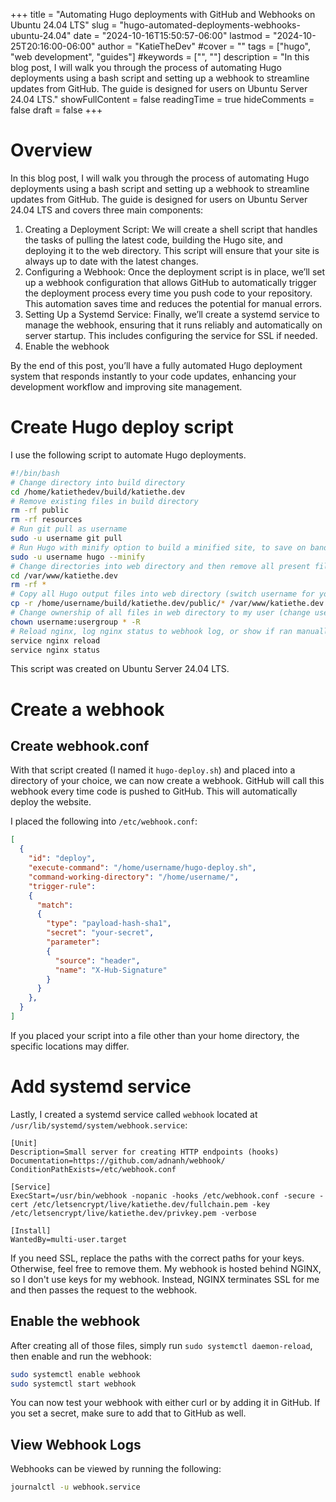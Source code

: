 +++
title = "Automating Hugo deployments with GitHub and Webhooks on Ubuntu 24.04 LTS"
slug = "hugo-automated-deployments-webhooks-ubuntu-24.04"
date = "2024-10-16T15:50:57-06:00"
lastmod = "2024-10-25T20:16:00-06:00"
author = "KatieTheDev"
#cover = ""
tags = ["hugo", "web development", "guides"]
#keywords = ["", ""]
description = "In this blog post, I will walk you through the process of automating Hugo deployments using a bash script and setting up a webhook to streamline updates from GitHub. The guide is designed for users on Ubuntu Server 24.04 LTS."
showFullContent = false
readingTime = true
hideComments = false
draft = false
+++
# Overview
In this blog post, I will walk you through the process of automating Hugo deployments using a bash script and setting up a webhook to streamline updates from GitHub. The guide is designed for users on Ubuntu Server 24.04 LTS and covers three main components:

1.	Creating a Deployment Script: We will create a shell script that handles the tasks of pulling the latest code, building the Hugo site, and deploying it to the web directory. This script will ensure that your site is always up to date with the latest changes.
2.	Configuring a Webhook: Once the deployment script is in place, we’ll set up a webhook configuration that allows GitHub to automatically trigger the deployment process every time you push code to your repository. This automation saves time and reduces the potential for manual errors.
3.	Setting Up a Systemd Service: Finally, we’ll create a systemd service to manage the webhook, ensuring that it runs reliably and automatically on server startup. This includes configuring the service for SSL if needed.
4.	Enable the webhook

By the end of this post, you’ll have a fully automated Hugo deployment system that responds instantly to your code updates, enhancing your development workflow and improving site management.
# Create Hugo deploy script
I use the following script to automate Hugo deployments. 
```bash
#!/bin/bash
# Change directory into build directory
cd /home/katiethedev/build/katiethe.dev
# Remove existing files in build directory
rm -rf public
rm -rf resources
# Run git pull as username 
sudo -u username git pull
# Run Hugo with minify option to build a minified site, to save on bandwidth and storage. For development purposes you can remove --minify.
sudo -u username hugo --minify
# Change directories into web directory and then remove all present files
cd /var/www/katiethe.dev
rm -rf *
# Copy all Hugo output files into web directory (switch username for your username)
cp -r /home/username/build/katiethe.dev/public/* /var/www/katiethe.dev
# Change ownership of all files in web directory to my user (change username to your username, change usergroup to your usergroup [usually the same as username])
chown username:usergroup * -R
# Reload nginx, log nginx status to webhook log, or show if ran manually
service nginx reload
service nginx status 
```
This script was created on Ubuntu Server 24.04 LTS.

# Create a webhook
## Create webhook.conf
With that script created (I named it `hugo-deploy.sh`) and placed into a directory of your choice, we can now create a webhook. GitHub will call this webhook every time code is pushed to GitHub. This will automatically deploy the website.

I placed the following into `/etc/webhook.conf`:
```json
[
  {
    "id": "deploy",
    "execute-command": "/home/username/hugo-deploy.sh",
    "command-working-directory": "/home/username/",
    "trigger-rule":
    {
      "match":
      {
        "type": "payload-hash-sha1",
        "secret": "your-secret",
        "parameter":
        {
          "source": "header",
          "name": "X-Hub-Signature"
        }
      }
    },
  }
]
```
If you placed your script into a file other than your home directory, the specific locations may differ.

# Add systemd service
Lastly, I created a systemd service called `webhook` located at `/usr/lib/systemd/system/webhook.service`:
```
[Unit]
Description=Small server for creating HTTP endpoints (hooks)
Documentation=https://github.com/adnanh/webhook/
ConditionPathExists=/etc/webhook.conf

[Service]
ExecStart=/usr/bin/webhook -nopanic -hooks /etc/webhook.conf -secure -cert /etc/letsencrypt/live/katiethe.dev/fullchain.pem -key /etc/letsencrypt/live/katiethe.dev/privkey.pem -verbose

[Install]
WantedBy=multi-user.target
```
If you need SSL, replace the paths with the correct paths for your keys. Otherwise, feel free to remove them. My webhook is hosted behind NGINX, so I don't use keys for my webhook. Instead, NGINX terminates SSL for me and then passes the request to the webhook.

## Enable the webhook
After creating all of those files, simply run `sudo systemctl daemon-reload`, then enable and run the webhook:
```bash
sudo systemctl enable webhook
sudo systemctl start webhook
```
You can now test your webhook with either curl or by adding it in GitHub. If you set a secret, make sure to add that to GitHub as well.

## View Webhook Logs
Webhooks can be viewed by running the following:
```bash
journalctl -u webhook.service
```
